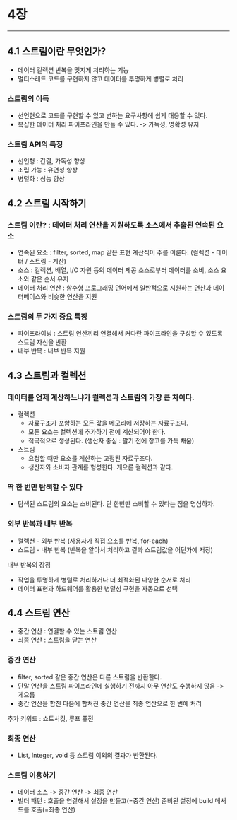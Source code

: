 # 4장
---

## 4.1 스트림이란 무엇인가?

- 데이터 컬렉션 반복을 멋지게 처리하는 기능
- 멀티스레드 코드를 구현하지 않고 데이터를 투명하게 병렬로 처리
  
### 스트림의 이득
- 선언현으로 코드를 구현할 수 있고 변하는 요구사항에 쉽게 대응할 수 있다.
- 복잡한 데이터 처리 파이프라인을 만들 수 있다. -> 가독성, 명확성 유지

### 스트림 API의 특징
- 선언형 : 간결, 가독성 향상
- 조립 가능 : 유연성 향상
- 병렬화 : 성능 향상

## 4.2 스트림 시작하기

### 스트림 이란? : 데이터 처리 연산을 지원하도록 소스에서 추출된 연속된 요소
- 연속된 요소 : filter, sorted, map 같은 표현 계산식이 주를 이룬다. (컬렉션 - 데이터 / 스트림 - 계산)
- 소스 : 컬렉션, 배열, I/O 자원 등의 데이터 제공 소스로부터 데이터를 소비, 소스 요소와 같은 순서 유지
- 데이터 처리 연산 : 함수형 프로그래밍 언어에서 일반적으로 지원하는 연산과 데이터베이스와 비슷한 연산을 지원

### 스트림의 두 가지 중요 특징
- 파이프라이닝 : 스트림 연산끼리 연결해서 커다란 파이프라인을 구성할 수 있도록 스트림 자신을 반환
- 내부 반복 : 내부 반복 지원
  

## 4.3 스트림과 컬렉션

### 데이터를 언제 계산하느냐가 컬렉션과 스트림의 가장 큰 차이다.
- 컬렉션
  - 자료구조가 포함하는 모든 값을 메모리에 저장하는 자료구조다.
  - 모든 요소는 컬렉션에 추가하기 전에 계산되어야 한다.
  - 적극적으로 생성된다. (생산자 중심 : 팔기 전에 창고를 가득 채움)
- 스트림
  - 요청할 때만 요소를 계산하는 고정된 자료구조다.
  - 생산자와 소비자 관계를 형성한다. 게으른 컬렉션과 같다.

### 딱 한 번만 탐색할 수 있다
- 탐색된 스트림의 요소는 소비된다. 단 한번만 소비할 수 있다는 점을 명심하자.

### 외부 반복과 내부 반복
- 컬렉션 - 외부 반복 (사용자가 직접 요소를 반복, for-each)
- 스트림 - 내부 반복 (반복을 알아서 처리하고 결과 스트림값을 어딘가에 저장)

내부 반복의 장점
- 작업을 투명하게 병렬로 처리하거나 더 최적화된 다양한 순서로 처리
- 데이터 표현과 하드웨어를 활용한 병렬성 구현을 자동으로 선택

## 4.4 스트림 연산
- 중간 연산 : 연결할 수 있는 스트림 연산
- 최종 연산 : 스트림을 닫는 연산

### 중간 연산
- filter, sorted 같은 중간 연산은 다른 스트림을 반환한다.
- 단말 연산을 스트림 파이프라인에 실행하기 전까지 아무 연산도 수행하지 않음 -> 게으름
- 중간 연산을 합친 다음에 합쳐진 중간 연산을 최종 연산으로 한 번에 처리

추가 키워드 : 쇼트서킷, 루프 퓨전

### 최종 연산
- List, Integer, void 등 스트림 이외의 결과가 반환된다.

### 스트림 이용하기
- 데이터 소스 -> 중간 연산 -> 최종 연산
- 빌더 패턴 : 호출을 연결해서 설정을 만들고(=중간 연산) 준비된 설정에 build 메서드를 호출(=최종 연산)